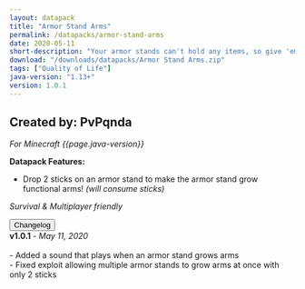 ```yaml
---
layout: datapack
title: "Armor Stand Arms"
permalink: /datapacks/armor-stand-arms
date: 2020-05-11
short-description: "Your armor stands can't hold any items, so give 'em a hand! Or, two of them?"
download: "/downloads/datapacks/Armor Stand Arms.zip"
tags: ["Quality of Life"]
java-version: "1.13+"
version: 1.0.1
---
```

Created by: PvPqnda
-
*For Minecraft {{page.java-version}}*

**Datapack Features:**

- Drop 2 sticks on an armor stand to make the armor stand grow functional arms! *(will consume sticks)*

*Survival & Multiplayer friendly*

<div id="accordion">
  <div class="card">
        <button class="card-header mb-0 btn btn-link text-decoration-none" data-toggle="collapse" data-target="#changelog" aria-expanded="false" aria-controls="changelog" id="changelogBtn">
           Changelog
        </button>
</div>

<div id="changelog" class="collapse" aria-labelledby="changelogBtn" data-parent="#accordion">
      <div class="card-body">
<b>v1.0.1</b> - <em>May 11, 2020</em><br>
<br>
- Added a sound that plays when an armor stand grows arms<br>
- Fixed exploit allowing multiple armor stands to grow arms at once with only 2 sticks<br>
      </div>
    </div>
  </div>
